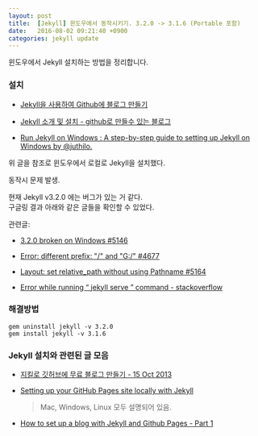 ```yaml
---
layout: post
title:  [Jekyll] 윈도우에서 동작시키기. 3.2.0 -> 3.1.6 (Portable 포함)
date:   2016-08-02 09:21:40 +0900
categories: jekyll update
---
```


윈도우에서 Jekyll 설치하는 방법을 정리합니다. 


### 설치

- [Jekyll을 사용하여 Github에 블로그 만들기](http://yongho1037.tistory.com/599)

- [Jekyll 소개 및 설치 - github로 만들수 있는 블로그](http://djflexible.github.io/blog/github-jekyll.html)

- [Run Jekyll on Windows : A step-by-step guide to setting up Jekyll on Windows by @juthilo.](http://jekyll-windows.juthilo.com)

위 글을 참조로 윈도우에서 로컬로 Jekyll을 설치했다.

동작시 문제 발생.

현재 Jekyll v3.2.0 에는 버그가 있는 거 같다.   
구글링 결과 아래와 같은 글들을 확인할 수 있었다.

관련글:

- [3.2.0 broken on Windows #5146](https://github.com/jekyll/jekyll/issues/5146)

- [Error: different prefix: "/" and "G:/" #4677](https://github.com/jekyll/jekyll/issues/4677)

- [Layout: set relative_path without using Pathname #5164](https://github.com/jekyll/jekyll/pull/5164)

- [Error while running “ jekyll serve ” command - stackoverflow](http://stackoverflow.com/questions/38691001/error-while-running-jekyll-serve-command)  



### 해결방법

```
gem uninstall jekyll -v 3.2.0    
gem install jekyll -v 3.1.6
```

### Jekyll 설치와 관련된 글 모음

- [지킬로 깃허브에 무료 블로그 만들기 - 15 Oct 2013](http://nolboo.kim/blog/2013/10/15/free-blog-with-github-jekyll/)

- [Setting up your GitHub Pages site locally with Jekyll](https://help.github.com/articles/setting-up-your-github-pages-site-locally-with-jekyll/#platform-mac)  

    > Mac, Windows, Linux 모두 설명되어 있음.

- [How to set up a blog with Jekyll and Github Pages - Part 1](http://anandmanisankar.com/posts/set-up-blog-jekyll-github-pages/)  
